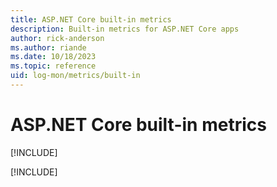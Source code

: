 ```yaml
---
title: ASP.NET Core built-in metrics
description: Built-in metrics for ASP.NET Core apps
author: rick-anderson
ms.author: riande
ms.date: 10/18/2023
ms.topic: reference
uid: log-mon/metrics/built-in
---
```


# ASP.NET Core built-in metrics

[!INCLUDE[](~/log-mon/metrics/built-in/includes/built-in10.md)]

[!INCLUDE[](~/log-mon/metrics/built-in/includes/built-in8.md)]